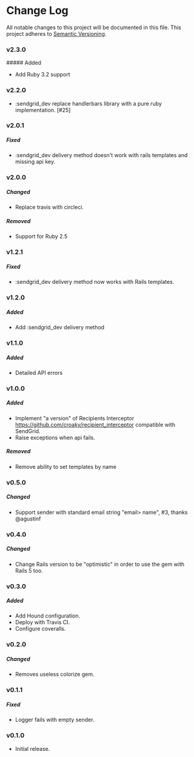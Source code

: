 # Change Log
All notable changes to this project will be documented in this file.
This project adheres to [Semantic Versioning](http://semver.org/).

### v2.3.0

##### Added

* Add Ruby 3.2 support

### v2.2.0

* :sendgrid_dev replace handlerbars library with a pure ruby implementation. [#25]

### v2.0.1

##### Fixed

* :sendgrid_dev delivery method doesn't work with rails templates and missing api key.

### v2.0.0

##### Changed

* Replace travis with circleci.

##### Removed

* Support for Ruby 2.5

### v1.2.1

##### Fixed

* :sendgrid_dev delivery method now works with Rails templates.

### v1.2.0

##### Added

* Add :sendgrid_dev delivery method

### v1.1.0

##### Added

* Detailed API errors

### v1.0.0

##### Added

* Implement "a version" of Recipients Interceptor https://github.com/croaky/recipient_interceptor compatible with SendGrid.
* Raise exceptions when api fails.

##### Removed

* Remove ability to set templates by name

### v0.5.0

##### Changed

* Support sender with standard email string "email> name", #3, thanks @agustinf

### v0.4.0

##### Changed

* Change Rails version to be "optimistic" in order to use the gem with Rails 5 too.

### v0.3.0

##### Added

* Add Hound configuration.
* Deploy with Travis CI.
* Configure coveralls.

### v0.2.0

##### Changed

* Removes useless colorize gem.

### v0.1.1

##### Fixed

* Logger fails with empty sender.

### v0.1.0

* Initial release.
